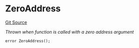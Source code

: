 # ZeroAddress
[Git Source](https://github.com/SpecularL2/specular/blob/559c78f8b09496c7f5c8f6e0b0262bee5e41d9a4/src/libraries/Errors.sol)

*Thrown when function is called with a zero address argument*


```solidity
error ZeroAddress();
```

